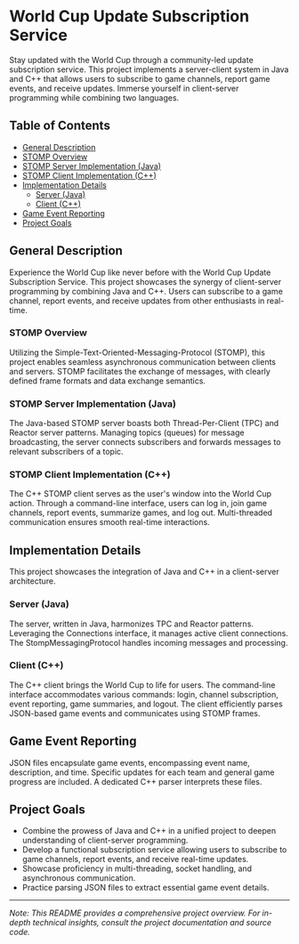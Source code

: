 # World Cup Update Subscription Service

Stay updated with the World Cup through a community-led update subscription service. This project implements a server-client system in Java and C++ that allows users to subscribe to game channels, report game events, and receive updates. Immerse yourself in client-server programming while combining two languages.

## Table of Contents
- [General Description](#general-description)
- [STOMP Overview](#stomp-overview)
- [STOMP Server Implementation (Java)](#stomp-server)
- [STOMP Client Implementation (C++)](#stomp-client)
- [Implementation Details](#implementation-details)
  - [Server (Java)](#server)
  - [Client (C++)](#client)
- [Game Event Reporting](#game-event)
- [Project Goals](#project-goals)

## General Description
Experience the World Cup like never before with the World Cup Update Subscription Service. This project showcases the synergy of client-server programming by combining Java and C++. Users can subscribe to a game channel, report events, and receive updates from other enthusiasts in real-time.

### STOMP Overview
Utilizing the Simple-Text-Oriented-Messaging-Protocol (STOMP), this project enables seamless asynchronous communication between clients and servers. STOMP facilitates the exchange of messages, with clearly defined frame formats and data exchange semantics.

### STOMP Server Implementation (Java)
The Java-based STOMP server boasts both Thread-Per-Client (TPC) and Reactor server patterns. Managing topics (queues) for message broadcasting, the server connects subscribers and forwards messages to relevant subscribers of a topic.

### STOMP Client Implementation (C++)
The C++ STOMP client serves as the user's window into the World Cup action. Through a command-line interface, users can log in, join game channels, report events, summarize games, and log out. Multi-threaded communication ensures smooth real-time interactions.

## Implementation Details
This project showcases the integration of Java and C++ in a client-server architecture.

### Server (Java)
The server, written in Java, harmonizes TPC and Reactor patterns. Leveraging the Connections interface, it manages active client connections. The StompMessagingProtocol handles incoming messages and processing.

### Client (C++)
The C++ client brings the World Cup to life for users. The command-line interface accommodates various commands: login, channel subscription, event reporting, game summaries, and logout. The client efficiently parses JSON-based game events and communicates using STOMP frames.

## Game Event Reporting
JSON files encapsulate game events, encompassing event name, description, and time. Specific updates for each team and general game progress are included. A dedicated C++ parser interprets these files.

## Project Goals
- Combine the prowess of Java and C++ in a unified project to deepen understanding of client-server programming.
- Develop a functional subscription service allowing users to subscribe to game channels, report events, and receive real-time updates.
- Showcase proficiency in multi-threading, socket handling, and asynchronous communication.
- Practice parsing JSON files to extract essential game event details.

---
*Note: This README provides a comprehensive project overview. For in-depth technical insights, consult the project documentation and source code.*
